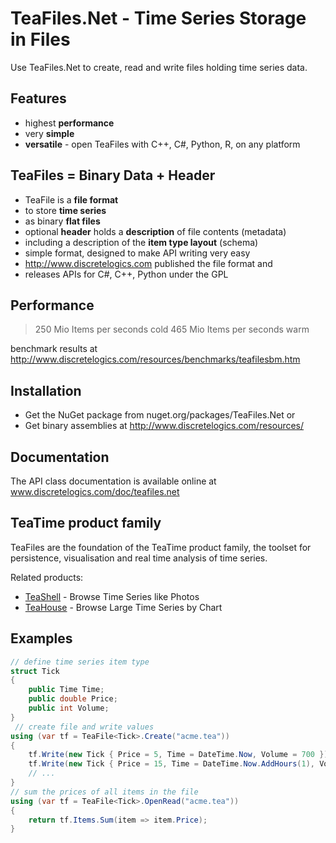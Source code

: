 TeaFiles.Net - Time Series Storage in Files
===========================================

Use TeaFiles.Net to create, read and write files holding time series data.



Features
--------

* highest **performance**
* very **simple**
* **versatile** - open TeaFiles with C++, C#, Python, R, on any platform



TeaFiles = Binary Data + Header
-------------------------------

* TeaFile is a **file format**
* to store **time series**
* as binary **flat files**
* optional **header** holds a **description** of file contents (metadata)
* including a description of the **item type layout** (schema)
* simple format, designed to make API writing very easy
* http://www.discretelogics.com published the file format and
* releases APIs for C#, C++, Python under the GPL



Performance
-----------
> 250 Mio Items per seconds cold
> 465 Mio Items per seconds warm

benchmark results at http://www.discretelogics.com/resources/benchmarks/teafilesbm.htm



Installation
------------

* Get the NuGet package from nuget.org/packages/TeaFiles.Net or  
* Get binary assemblies at http://www.discretelogics.com/resources/


Documentation
-------------

The API class documentation is available online at www.discretelogics.com/doc/teafiles.net

TeaTime product family
----------------------

TeaFiles are the foundation of the TeaTime product family, the toolset for persistence, visualisation and real time analysis of time series.

Related products: 
* [TeaShell](http://www.discretelogics.com/products/teashell) - Browse Time Series like Photos
* [TeaHouse](http://www.discretelogics.com/products/teahouse) - Browse Large Time Series by Chart
 

Examples
--------

```C#
// define time series item type
struct Tick
{
    public Time Time;
    public double Price;
    public int Volume;
}
 // create file and write values
using (var tf = TeaFile<Tick>.Create("acme.tea"))
{
    tf.Write(new Tick { Price = 5, Time = DateTime.Now, Volume = 700 });
    tf.Write(new Tick { Price = 15, Time = DateTime.Now.AddHours(1), Volume = 1700 });
    // ...
}
// sum the prices of all items in the file
using (var tf = TeaFile<Tick>.OpenRead("acme.tea"))
{
    return tf.Items.Sum(item => item.Price);
}
```
